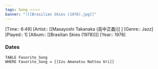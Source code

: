 ```yaml
---
tags: Song ⭐⭐⭐⭐ 
banner: "![[Brasilian Skies (1978).jpg]]"
---
```

[Time:: 6:49]
[Artist:: [[Masayoshi Takanaka (高中正義)]] ]
[Genre:: Jazz]
[Played:: 1]
[Album:: [[Brasilian Skies (1978)]]]
[Year:: 1978]
### Dates
````dataview
TABLE Favorite_Song
WHERE Favorite_Song = [[Izu Amanatsu Nattou Uri]]
````